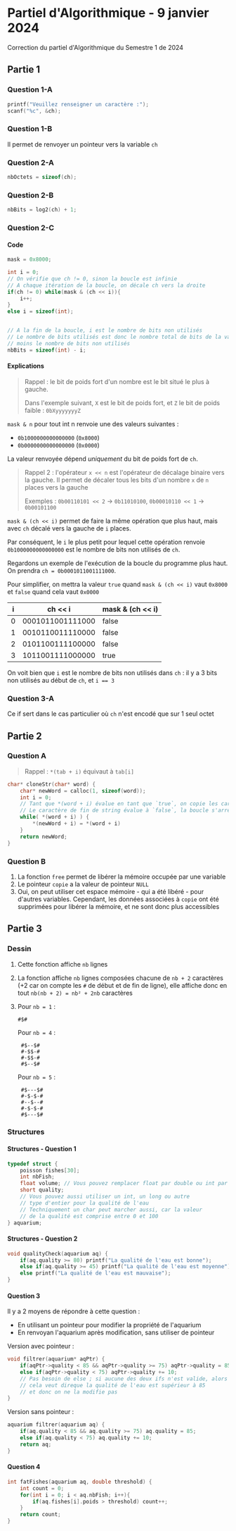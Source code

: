 # Partiel d'Algorithmique - 9 janvier 2024

Correction du partiel d'Algorithmique du Semestre 1 de 2024

## Partie 1

### Question 1-A

```c
printf("Veuillez renseigner un caractère :");
scanf("%c", &ch);
```

### Question 1-B

Il permet de renvoyer un pointeur vers la variable `ch`

### Question 2-A

```c
nbOctets = sizeof(ch);
```

### Question 2-B

```c
nbBits = log2(ch) + 1;
```

### Question 2-C

#### Code

```c
mask = 0x8000;

int i = 0;
// On vérifie que ch != 0, sinon la boucle est infinie
// A chaque itération de la boucle, on décale ch vers la droite
if(ch != 0) while(mask & (ch << i)){
    i++;
}
else i = sizeof(int);


// A la fin de la boucle, i est le nombre de bits non utilisés
// Le nombre de bits utilisés est donc le nombre total de bits de la variable
// moins le nombre de bits non utilisés
nbBits = sizeof(int) - i;
```

#### Explications

> Rappel : le bit de poids fort d'un nombre est le bit situé le plus à gauche.
>
> Dans l'exemple suivant, `X` est le bit de poids fort, et `Z` le bit de poids faible : `0bXyyyyyyyZ`

`mask & n` pour tout int n renvoie une des valeurs suivantes :

- `0b1000000000000000` (`0x8000`)
- `0b0000000000000000` (`0x0000`)

La valeur renvoyée dépend _uniquement_ du bit de poids fort de `ch`.

> Rappel 2 : l'opérateur `x << n` est l'opérateur de décalage binaire vers la gauche. Il permet de décaler tous les bits d'un nombre `x` de `n` places vers la gauche
>
> Exemples : `0b00110101 << 2` -> `0b11010100`, `0b00010110 << 1` -> `0b00101100`

`mask & (ch << i)` permet de faire la même opération que plus haut, mais avec `ch` décalé vers la gauche de `i` places.

Par conséquent, le `i` le plus petit pour lequel cette opération renvoie `0b1000000000000000` est le nombre de bits non utilisés de `ch`.

Regardons un exemple de l'exécution de la boucle du programme plus haut. On prendra `ch = 0b0001011001111000`.

Pour simplifier, on mettra la valeur `true` quand `mask & (ch << i)` vaut `0x8000` et `false` quand cela vaut `0x0000`

| i | ch << i          | mask & (ch << i) |
|---|------------------|------------------|
| 0 | 0001011001111000 |      false       |
| 1 | 0010110011110000 |      false       |
| 2 | 0101100111100000 |      false       |
| 3 | 1011001111000000 |       true       |

On voit bien que `i` est le nombre de bits non utilisés dans `ch` : il y a 3 bits non utilisés au début de `ch`, et `i == 3`

### Question 3-A

Ce if sert dans le cas particulier où `ch` n'est encodé que sur 1 seul octet

## Partie 2

### Question A

> Rappel : `*(tab + i)` équivaut à `tab[i]`

```c
char* cloneStr(char* word) {
    char* newWord = calloc(1, sizeof(word));
    int i = 0;
    // Tant que *(word + i) évalue en tant que `true`, on copie les caractères
    // Le caractère de fin de string évalue à `false`, la boucle s'arrêtera donc à ce caractère
    while( *(word + i) ) {
        *(newWord + i) = *(word + i)
    }
    return newWord;
}
```

### Question B

1. La fonction `free` permet de libérer la mémoire occupée par une variable
2. Le pointeur `copie` a la valeur de pointeur `NULL`
3. Oui, on peut utiliser cet espace mémoire - qui a été libéré - pour d'autres variables. Cependant, les données associées à `copie` ont été supprimées pour libérer la mémoire, et ne sont donc plus accessibles

## Partie 3

### Dessin

1. Cette fonction affiche `nb` lignes
2. La fonction affiche `nb` lignes composées chacune de `nb + 2` caractères (+2 car on compte les `#` de début et de fin de ligne), elle affiche donc en tout `nb(nb + 2) = nb² + 2nb` caractères
3. Pour `nb = 1` :

   ```none
   #$#
   ```

   Pour `nb = 4` :

   ```none
    #$--$#
    #-$$-#
    #-$$-#
    #$--$#
   ```

   Pour `nb = 5` :

   ```none
    #$---$#
    #-$-$-#
    #--$--#
    #-$-$-#
    #$---$#
   ```

### Structures

#### Structures - Question 1

```c
typedef struct {
    poisson fishes[30];
    int nbFish;
    float volume; // Vous pouvez remplacer float par double ou int par exemple
    short quality;
    // Vous pouvez aussi utiliser un int, un long ou autre
    // type d'entier pour la qualité de l'eau
    // Techniquement un char peut marcher aussi, car la valeur
    // de la qualité est comprise entre 0 et 100
} aquarium;
```

#### Structures - Question 2

```c
void qualityCheck(aquarium aq) {
    if(aq.quality >= 80) printf("La qualité de l'eau est bonne");
    else if(aq.quality >= 45) printf("La qualité de l'eau est moyenne");
    else printf("La qualité de l'eau est mauvaise");
}
```

#### Question 3

Il y a 2 moyens de répondre à cette question :

- En utilisant un pointeur pour modifier la propriété de l'aquarium
- En renvoyan l'aquarium après modification, sans utiliser de pointeur

Version avec pointeur :

```c
void filtrer(aquarium* aqPtr) {
    if(aqPtr->quality < 85 && aqPtr->quality >= 75) aqPtr->quality = 85;
    else if(aqPtr->quality < 75) aqPtr->quality += 10;
    // Pas besoin de else ; si aucune des deux ifs n'est valide, alors
    // cela veut direque la qualité de l'eau est supérieur à 85
    // et donc on ne la modifie pas
}
```

Version sans pointeur :

```c
aquarium filtrer(aquarium aq) {
    if(aq.quality < 85 && aq.quality >= 75) aq.quality = 85;
    else if(aq.quality < 75) aq.quality += 10;
    return aq;
}
```

#### Question 4

```c
int fatFishes(aquarium aq, double threshold) {
    int count = 0;
    for(int i = 0; i < aq.nbFish; i++){
        if(aq.fishes[i].poids > threshold) count++;
    }
    return count;
}
```

